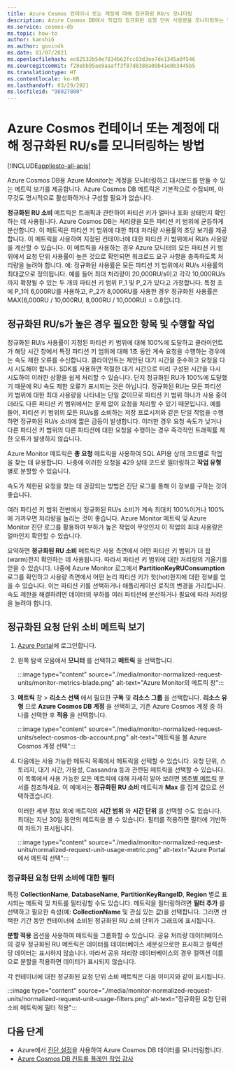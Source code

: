 ```yaml
---
title: Azure Cosmos 컨테이너 또는 계정에 대해 정규화된 RU/s 모니터링
description: Azure Cosmos DB에서 작업의 정규화된 요청 단위 사용량을 모니터링하는 방법을 알아봅니다. 어떤 작업이 더 많은 요청 단위를 소비하는지를 Azure Cosmos DB 계정의 소유자가 이해할 수 있습니다.
ms.service: cosmos-db
ms.topic: how-to
author: kanshiG
ms.author: govindk
ms.date: 01/07/2021
ms.openlocfilehash: ec82532b54e7834b62fcc03d3ee7de1345a0f546
ms.sourcegitcommit: f28ebb95ae9aaaff3f87d8388a09b41e0b3445b5
ms.translationtype: HT
ms.contentlocale: ko-KR
ms.lasthandoff: 03/29/2021
ms.locfileid: "98027800"
---
```

# <a name="how-to-monitor-normalized-rus-for-an-azure-cosmos-container-or-an-account"></a>Azure Cosmos 컨테이너 또는 계정에 대해 정규화된 RU/s를 모니터링하는 방법
[!INCLUDE[appliesto-all-apis](includes/appliesto-all-apis.md)]

Azure Cosmos DB용 Azure Monitor는 계정을 모니터링하고 대시보드를 만들 수 있는 메트릭 보기를 제공합니다. Azure Cosmos DB 메트릭은 기본적으로 수집되며, 아무것도 명시적으로 활성화하거나 구성할 필요가 없습니다.

**정규화된 RU 소비** 메트릭은 트래픽과 관련하여 파티션 키가 얼마나 포화 상태인지 확인하는 데 사용됩니다. Azure Cosmos DB는 처리량을 모든 파티션 키 범위에 균등하게 분산합니다. 이 메트릭은 파티션 키 범위에 대한 최대 처리량 사용률의 초당 보기를 제공합니다. 이 메트릭을 사용하여 지정된 컨테이너에 대한 파티션 키 범위에서 RU/s 사용량을 계산할 수 있습니다. 이 메트릭을 사용하는 경우 Azure 모니터의 모든 파티션 키 범위에서 요청 단위 사용률이 높은 것으로 확인되면 워크로드 요구 사항을 충족하도록 처리량을 늘려야 합니다. 예: 정규화된 사용률은 모든 파티션 키 범위에서 RU/s 사용률의 최대값으로 정의됩니다. 예를 들어 최대 처리량이 20,000RU/s이고 각각 10,000RU/s까지 확장될 수 있는 두 개의 파티션 키 범위 P_1 및 P_2가 있다고 가정합니다. 특정 초에 P_1이 6,000RU를 사용하고, P_2가 8,000RU를 사용한 경우 정규화된 사용률은 MAX(6,000RU / 10,000RU, 8,000RU / 10,000RU) = 0.8입니다.

## <a name="what-to-expect-and-do-when-normalized-rus-is-higher"></a>정규화된 RU/s가 높은 경우 필요한 항목 및 수행할 작업

정규화된 RU/s 사용률이 지정된 파티션 키 범위에 대해 100%에 도달하고 클라이언트가 해당 시간 창에서 특정 파티션 키 범위에 대해 1초 동안 계속 요청을 수행하는 경우에는 속도 제한 오류를 수신합니다. 클라이언트는 제안된 대기 시간을 준수하고 요청을 다시 시도해야 합니다. SDK를 사용하면 적절한 대기 시간으로 미리 구성된 시간을 다시 시도하여 이러한 상황을 쉽게 처리할 수 있습니다.  단지 정규화된 RU가 100%에 도달했기 때문에 RU 속도 제한 오류가 표시되는 것은 아닙니다. 정규화된 RU는 모든 파티션 키 범위에 대한 최대 사용량을 나타내는 단일 값이므로 파티션 키 범위 하나가 사용 중이더라도 다른 파티션 키 범위에서는 문제 없이 요청을 처리할 수 있기 때문입니다. 예를 들어, 파티션 키 범위의 모든 RU/s를 소비하는 저장 프로시저와 같은 단일 작업을 수행하면 정규화된 RU/s 소비에 짧은 급등이 발생합니다. 이러한 경우 요청 속도가 낮거나 다른 파티션 키 범위의 다른 파티션에 대한 요청을 수행하는 경우 즉각적인 트래픽률 제한 오류가 발생하지 않습니다. 

Azure Monitor 메트릭은 **총 요청** 메트릭을 사용하여 SQL API용 상태 코드별로 작업을 찾는 데 유용합니다. 나중에 이러한 요청을 429 상태 코드로 필터링하고 **작업 유형** 별로 분할할 수 있습니다.  

속도가 제한된 요청을 찾는 데 권장되는 방법은 진단 로그를 통해 이 정보를 구하는 것이 좋습니다.

여러 파티션 키 범위 전반에서 정규화된 RU/s 소비가 계속 최대치 100%이거나 100%에 가까우면 처리량을 늘리는 것이 좋습니다. Azure Monitor 메트릭 및 Azure Monitor 진단 로그를 활용하여 부하가 높은 작업이 무엇인지 이 작업의 최대 사용량은 얼마인지 확인할 수 있습니다.

요약하면 **정규화된 RU 소비** 메트릭은 사용 측면에서 어떤 파티션 키 범위가 더 웜(warm)한지 확인하는 데 사용됩니다. 따라서 파티션 키 범위에 대한 처리량의 기울기를 얻을 수 있습니다. 나중에 Azure Monitor 로그에서 **PartitionKeyRUConsumption** 로그를 확인하고 사용량 측면에서 어떤 논리 파티션 키가 핫(hot)한지에 대한 정보를 얻을 수 있습니다. 이는 파티션 키를 선택하거나 애플리케이션 로직의 변경을 가리킵니다. 속도 제한을 해결하려면 데이터의 부하를 여러 파티션에 분산하거나 필요에 따라 처리량을 늘려야 합니다. 

## <a name="view-the-normalized-request-unit-consumption-metric"></a>정규화된 요청 단위 소비 메트릭 보기

1. [Azure Portal](https://portal.azure.com/)에 로그인합니다.

2. 왼쪽 탐색 모음에서 **모니터** 를 선택하고 **메트릭** 을 선택합니다.

   :::image type="content" source="./media/monitor-normalized-request-units/monitor-metrics-blade.png" alt-text="Azure Monitor의 메트릭 창":::

3. **메트릭** 창 > **리소스 선택** 에서 필요한 **구독** 및 **리소스 그룹** 을 선택합니다. **리소스 유형** 으로 **Azure Cosmos DB 계정** 을 선택하고, 기존 Azure Cosmos 계정 중 하나를 선택한 후 **적용** 을 선택합니다.

   :::image type="content" source="./media/monitor-normalized-request-units/select-cosmos-db-account.png" alt-text="메트릭을 볼 Azure Cosmos 계정 선택":::

4. 다음에는 사용 가능한 메트릭 목록에서 메트릭을 선택할 수 있습니다. 요청 단위, 스토리지, 대기 시간, 가용성, Cassandra 등과 관련된 메트릭을 선택할 수 있습니다. 이 목록에서 사용 가능한 모든 메트릭에 대해 자세히 알아 보려면 [범주별 메트릭](monitor-cosmos-db-reference.md) 문서를 참조하세요. 이 예에서는 **정규화된 RU 소비** 메트릭과 **Max** 를 집계 값으로 선택하겠습니다.

   이러한 세부 정보 외에 메트릭의 **시간 범위** 와 **시간 단위** 를 선택할 수도 있습니다. 최대는 지난 30일 동안의 메트릭을 볼 수 있습니다.  필터를 적용하면 필터에 기반하여 차트가 표시됩니다.

   :::image type="content" source="./media/monitor-normalized-request-units/normalized-request-unit-usage-metric.png" alt-text="Azure Portal에서 메트릭 선택":::

### <a name="filters-for-normalized-request-unit-consumption"></a>정규화된 요청 단위 소비에 대한 필터

특정 **CollectionName**, **DatabaseName**, **PartitionKeyRangeID**, **Region** 별로 표시되는 메트릭 및 차트를 필터링할 수도 있습니다. 메트릭을 필터링하려면 **필터 추가** 를 선택하고 필요한 속성(예: **CollectionName** 및 관심 있는 값)을 선택합니다. 그러면 선택한 기간 동안 컨테이너에 소비된 정규화된 RU 소비 단위가 그래프에 표시됩니다.  

**분할 적용** 옵션을 사용하여 메트릭을 그룹화할 수 있습니다. 공유 처리량 데이터베이스의 경우 정규화된 RU 메트릭은 데이터를 데이터베이스 세분성으로만 표시하고 컬렉션당 데이터는 표시하지 않습니다. 따라서 공유 처리량 데이터베이스의 경우 컬렉션 이름으로 분할을 적용하면 데이터가 표시되지 않습니다.

각 컨테이너에 대한 정규화된 요청 단위 소비 메트릭은 다음 이미지와 같이 표시됩니다.

:::image type="content" source="./media/monitor-normalized-request-units/normalized-request-unit-usage-filters.png" alt-text="정규화된 요청 단위 소비 메트릭에 필터 적용":::

## <a name="next-steps"></a>다음 단계

* Azure에서 [진단 설정](cosmosdb-monitor-resource-logs.md)을 사용하여 Azure Cosmos DB 데이터를 모니터링합니다.
* [Azure Cosmos DB 컨트롤 플레인 작업 감사](audit-control-plane-logs.md)
